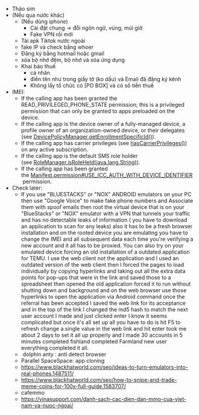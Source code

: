 - Tháo sim
- (Nếu qua nước khác)
	- (Nếu dùng iphone)
		- Cài đặt chung -> đổi ngôn ngữ, vùng, múi giờ
		- Fake VPN rồi mới 
	- Tải apk Tiktok nước ngoài
	- fake IP và check bằng whoer
	- Đăng ký bằng hotmail hoặc gmail
	- xóa bộ nhớ đệm, bộ nhớ và xóa ứng dụng
	- Khai báo thuế
		- cá nhân
		- điền tên như trong giấy tờ (ko dấu) và Email đã đăng ký kênh
		- Không lấy tổ chức có [PO BOX] và có số tiền thuế
- IMEI:
	- If the calling app has been granted the READ_PRIVILEGED_PHONE_STATE permission; this is a privileged permission that can only be granted to apps preloaded on the device.
	- If the calling app is the device owner of a fully-managed device, a profile owner of an organization-owned device, or their delegates (see [DevicePolicyManager.getEnrollmentSpecificId()](https://developer.android.com/reference/android/app/admin/DevicePolicyManager#getEnrollmentSpecificId())).
	- If the calling app has carrier privileges (see [hasCarrierPrivileges()](https://developer.android.com/reference/android/telephony/TelephonyManager#hasCarrierPrivileges())) on any active subscription.
	- If the calling app is the default SMS role holder (see [RoleManager.isRoleHeld(java.lang.String)](https://developer.android.com/reference/android/app/role/RoleManager#isRoleHeld(java.lang.String))).
	- If the calling app has been granted the [Manifest.permission#USE_ICC_AUTH_WITH_DEVICE_IDENTIFIER](https://developer.android.com/reference/android/Manifest.permission#USE_ICC_AUTH_WITH_DEVICE_IDENTIFIER) permission.
- Check later:
	- If you use "BLUESTACKS" or "NOX" ANDROID emulators on your PC then use "Google Voice" to make fake phone numbers and Associate them with spoof emails then root the virtual device that is on your "BlueStacks" or "NOX" emulator with a VPN that tunnels your traffic and has no detectable leaks of information ( you have to download an application to scan for any leaks) also it has to be a fresh browser installation and on the rooted device you are emulating you have to change the IMEI and all subsequent data each time you're verifying a new account and it all has to be proxied. You can also try on your emulated device forcing an old installation of a outdated application for TEMU. I use the web client not the application and I used an outdated version of the web client then I forced the pages to load individually by copying hyperlinks and taking out all the extra data points for pop-ups that were in the link and saved those to a spreadsheet then opened the old application forced it to run without shutting down and background and on the web browser use those hyperlinks to open the application via Android command once the referral has been accepted I saved the web link for its acceptance and in the top of the link I changed the md5 hash to match the next user account I made and just clicked enter I know it seems complicated but once it's all set up all you have to do is hit F5 to refresh change a single value in the web link and hit enter took me about 2 days to set it all up properly and I made 30 accounts in 5 minutes completed fishland completed Farmland new user everything completed it all.
	-  dolphin anty : anti detect browser 
	- Parallel SpaceSpace: app cloning
	- https://www.blackhatworld.com/seo/ideas-to-turn-emulators-into-real-phones.1487511/
	- https://www.blackhatworld.com/seo/how-to-snipe-and-trade-meme-coins-for-100x-full-guide.1583707/
	- cafemmo
	- https://vinasupport.com/danh-sach-cac-dien-dan-mmo-cua-viet-nam-va-nuoc-ngoai/